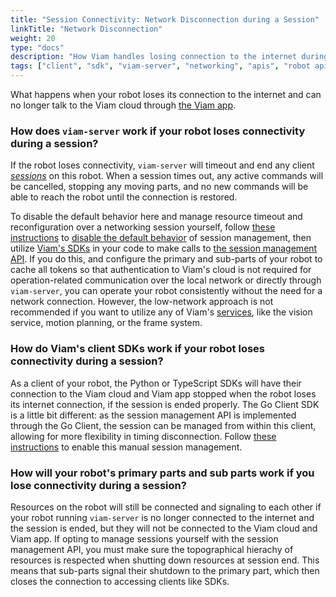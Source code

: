 ```yaml
---
title: "Session Connectivity: Network Disconnection during a Session"
linkTitle: "Network Disconnection"
weight: 20
type: "docs"
description: "How Viam handles losing connection to the internet during a robot session."
tags: ["client", "sdk", "viam-server", "networking", "apis", "robot api", "session"]
---
```


What happens when your robot loses its connection to the internet and can no longer talk to the Viam cloud through [the Viam app](https://app.viam.com).

### How does `viam-server` work if your robot loses connectivity during a session?

If the robot loses connectivity, `viam-server` will timeout and end any client [*sessions*](/program/apis/sessions/) on this robot.
When a session times out, any active commands will be cancelled, stopping any moving parts, and no new commands will be able to reach the robot until the connection is restored.


To disable the default behavior here and manage resource timeout and reconfiguration over a networking session yourself, follow [these instructions](/program/apis/sessions/) to [disable the default behavior](/program/apis/sessions/#disable-default-session-management) of session management, then utilize [Viam's SDKs](/program/) in your code to make calls to [the session management API](https://pkg.go.dev/go.viam.com/rdk/session#hdr-API).
If you do this, and configure the primary and sub-parts of your robot to cache all tokens so that authentication to Viam's cloud is not required for operation-related communication over the local network or directly through `viam-server`, you can operate your robot consistently without the need for a network connection.
However, the low-network approach is not recommended if you want to utilize any of Viam's [services](/services/), like the vision service, motion planning, or the frame system.

### How do Viam's client SDKs work if your robot loses connectivity during a session?

As a client of your robot, the Python or TypeScript SDKs will have their connection to the Viam cloud and Viam app stopped when the robot loses its internet connection, if the session is ended properly.
The Go Client SDK is a little bit different: as the session management API is implemented through the Go Client, the session can be managed from within this client, allowing for more flexibility in timing disconnection.
Follow [these instructions](/program/apis/sessions/#use-the-session-management-api-to-manually-manage-sessions) to enable this manual session management.

### How will your robot's primary parts and sub parts work if you lose connectivity during a session?

Resources on the robot will still be connected and signaling to each other if your robot running `viam-server` is no longer connected to the internet and the session is ended, but they will not be connected to the Viam cloud and Viam app.
If opting to manage sessions yourself with the session management API, you must make sure the topographical hierachy of resources is respected when shutting down resources at session end.
This means that sub-parts signal their shutdown to the primary part, which then closes the connection to accessing clients like SDKs.
